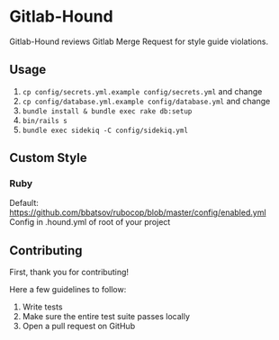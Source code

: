 Gitlab-Hound
=====

Gitlab-Hound reviews Gitlab Merge Request for style guide violations.

Usage
--------

1. `cp config/secrets.yml.example config/secrets.yml` and change
3. `cp config/database.yml.example config/database.yml` and change
4. `bundle install & bundle exec rake db:setup`
5. `bin/rails s`
6. `bundle exec sidekiq -C config/sidekiq.yml`

Custom Style
-----------

### Ruby

Default: https://github.com/bbatsov/rubocop/blob/master/config/enabled.yml
Config in .hound.yml of root of your project

Contributing
------------

First, thank you for contributing!

Here a few guidelines to follow:

1. Write tests
2. Make sure the entire test suite passes locally
3. Open a pull request on GitHub
